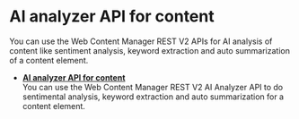 # AI analyzer API for content

You can use the Web Content Manager REST V2 APIs for AI analysis of content like sentiment analysis, keyword extraction and auto summarization of a content element.

-   **[AI analyzer API for content](wcm_rest_content_xai_analysis.md)**  
You can use the Web Content Manager REST V2 AI Analyzer API to do sentimental analysis, keyword extraction and auto summarization for a content element.